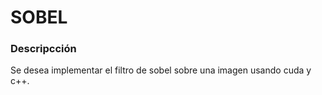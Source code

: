 # SOBEL

### Descripcción
Se desea implementar el filtro de sobel sobre una imagen usando cuda y c++.